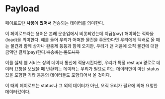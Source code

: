 # Payload

페이로드란  **사용에 있어서**  전송되는 데이터를 의미한다.

이 페이로드라는 용어은 본래 운송업에서 비롯되었는데 지급(pay) 해야하는 적화물(load)을 의미한다. 
예를 들어 우리가 어떠한 물건을 주문한다면 우리에게 택배로 올 때는 물건과 함께 상자나 완충제 등등과 함께 오지만, 우리가 맨 처음에 오직 물건에 대한 금액만 결제(pay)한다.~~배송비는 별도니까~~

이를 실제 웹 서비스 상의 데이터 통신에 적용시킨다면, 
우리가 특정 rest api 경로로 데이터 요청을 보냈을 때 반환되는 데이터는 우리가 필요로 하는 데이터만이 아닌 status값을 포함한 기타 등등의 데이터들도 포함되어서 올 것이다.

이 때의 페이로드는 status나 그 외의 데이터가 아닌, 오직 우리가 필요에 의해 요청한 데이터값이다.


